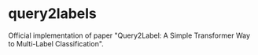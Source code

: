 # query2labels
Official implementation of paper "Query2Label: A Simple Transformer Way to Multi-Label Classification".
